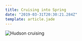 ```yaml
---
title: Cruising into Spring
date: "2019-03-31T20:30:21.284Z"
template: article.jade
---
```


![Hudson cruising](animation-2019-03-31_15-28-12.gif)
